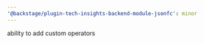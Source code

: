 ```yaml
---
'@backstage/plugin-tech-insights-backend-module-jsonfc': minor
---
```


ability to add custom operators
